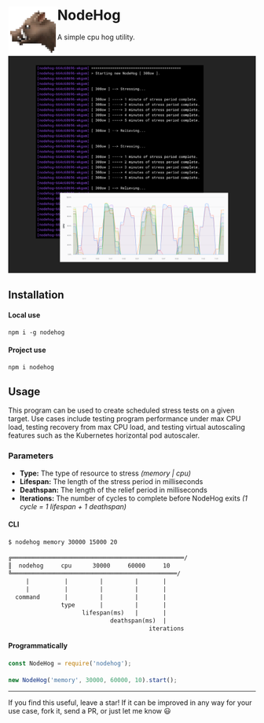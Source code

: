 # NodeHog <img align="left" height="100" src="https://raw.githubusercontent.com/jaredgorski/nodehog/master/.media/nodehog.png">
A simple cpu hog utility.

![](https://raw.githubusercontent.com/jaredgorski/nodehog/master/.media/nodehog_example.png)

## Installation
#### Local use
```shell
npm i -g nodehog
```
#### Project use
```shell
npm i nodehog
```

## Usage
This program can be used to create scheduled stress tests on a given target. Use cases include testing program performance under max CPU load, testing recovery from max CPU load, and testing virtual autoscaling features such as the Kubernetes horizontal pod autoscaler.

### Parameters
- **Type:** The type of resource to stress _(memory | cpu)_
- **Lifespan:** The length of the stress period in milliseconds
- **Deathspan:** The length of the relief period in milliseconds
- **Iterations:** The number of cycles to complete before NodeHog exits _(1 cycle = 1 lifespan + 1 deathspan)_

#### CLI
```shell
$ nodehog memory 30000 15000 20

╔═════════════════════════════════════════════════/
║  nodehog     cpu      30000     60000     10
╚═══════════════════════════════════════════════/
     |          |         |         |       |
     |          |         |         |       |
  command       |         |         |       |
               type       |         |       |
                     lifespan(ms)   |       |
                             deathspan(ms)  |
                                        iterations
```
#### Programmatically
```js
const NodeHog = require('nodehog');

new NodeHog('memory', 30000, 60000, 10).start();
```

---

If you find this useful, leave a star! If it can be improved in any way for your use case, fork it, send a PR, or just let me know 😃
